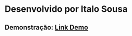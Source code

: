 # Desenvolvido por Italo Sousa

## Demonstração: [Link Demo](https://github.com/sousadev/social-media-dashboard)
